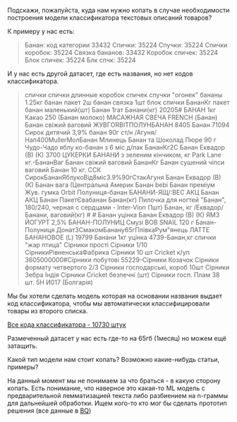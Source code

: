 Подскажи, пожалуйста, куда нам нужно копать в случае необходимости построения модели классификатора текстовых описаний товаров?

К примеру у нас есть:

> Банан: код категории 33432
> Спички: 35224
> Спучки: 35224
> Спички коробок: 35224
> Связка бананов: 33432
> Коробок спичек: 35224
> Блок спичек: 35224
> Блк спчк: 35224

И у нас есть другой датасет, где есть названия, но нет кодов классификатора.

> спички
> спички длинные
> коробок спичек
> спучки "огонек"
> бананы 1.25кг
> банан пакет 2ш
> банан связка 1шт
> блок спички
> БананКг
> пакет банан маленький(шт)
> Банан 1гат
> Банани(кг)
> 20205# БАНАН 1кг
> Какао 250 (Банан молоко)
> МАСАЖНАЯ СВЕЧА FRENCH (Банан)
> Банан свіжий ваговий
> ЖУВГORBITПОЛУНБАНАН
> 8405 Банан
> 71094 Сирок дитячий 3,9% банан 90г ст/н /Агуня/
> Нап400MullerМолБанан
> Млинець Банан та Шоколад
> Пюpе 90 г Чудо-Чадо яблу ко-банан з 6 міс д/пак
> БананКг2С
> Банан Еквадор (В) (К)
> 3700 ЦУКЕРКИ БАНАНИ з зеленим кiнчиком, кг Park Lane
> кг.-БананВаг
> Банан свіжий ваговий
> БананКг
> Банан сушений чiпси ваговий
> Банан 10 кг. ССК
> СирокБананЯблукоВiд8мiс3.9%90гСтакАгуня
> Банан Еквадор (В) (К)
> Банан вага (Центральна Америк
> Банан bebi
> Банан преміум
> Жув. гумка Orbit Полуниця-банан
> БАНАНИ-ЯЩ/:ВЕС
> АКЦ Банан
> АКЦ Банан
> ПакетЄвабанан
> Банан(кг)
> Пилочка для ногтей "Банан", 180/240, черная с сердцами - Inter-Vion (1шт)
> Банан, кг /Еквадор/
> Банани, ваговий(кг) # #
> Банан уцінка
> Банан Еквадор (В) (К)
> ЯМЗ ЙОГУРТ 2,5% БАНАН-ПОЛУНИЦ
> Смузi BOB SNAIL 120 г Банан-Полуниця
> ДонатЗСмакомБанану65гПлiвкаРум"янець
> ЛАТТЕ БАНАНОВОЕ (L)
> 19799 Банани 1кг уцiнка
> 4739-Банан,кг
> спички "жар птица"
> Сiрники простi
> Сiрники 1/10
> СiрникиРiвненськаФабрика
> Сiрники 10 шт Cricket к/уп
> 3605000000#Сiрники побутовi
> 55229-Сiрники Козачок
> Сiрники формату четвертого 2/3
> Сiрники господарськi, короб 10шт
> Сiрники Зебра Iндiя
> Сiрники Cricket безпечнi (шт)
> Сiрники госп. Плам 38 шт. 5Н И017 (Болгарiя)

Мы бы хотели сделать модель которая на основании названия выдает код классификатора, чтобы мы автоматически классифицировали товары из второго списка.

[Все кода классификатора - 10730 штук](https://mm.nodeart.app/files/jun4pbobibft8xkhbhehttuk1r/public?h=j6mglL8ViRLhw5sJJJB6YAWY9w1q5vIfGW9-XJOzMtU)

Размеченный датасет у нас есть где-то на 65гб (1месяц) но можем ещё затащить. 

Какой тип модели нам стоит копать? Возможно какие-нибудь статьи, примеры?

На данный момент мы не понимаем за что браться - в какую сторону копать. Есть понимание, что наверное это какая-то ML модель с предварительной лемматизацией текста либо разбиением на n-граммы для дальнейшей обработки. Ищем кого-то кто мог бы сделать прототип решения (все данные в [BQ](https://console.cloud.google.com/bigquery))